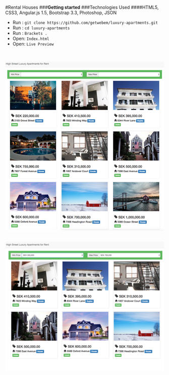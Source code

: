 #Rental Houses
###**Getting started**
###Technologies Used
####HTML5, CSS3, Angular.js 1.5, Bootstrap 3.3, Photoshop, JSON
 - Run :  `git clone https://github.com/getwebem/luxury-apartments.git`
 - Run :  `cd luxury-apartments`
 - Run :  `Brackets .`
 - Open:  `Index.html`
 - Open:  `Live Preview`  
 
 <br/><br/>
![pic1](https://raw.githubusercontent.com/getwebem/README/master/luxury-apartments/Screen%20Shot%202017-03-13%20at%2011.42.14.png)
<br/><br/>

![pic2](https://raw.githubusercontent.com/getwebem/README/master/luxury-apartments/Screen%20Shot%202017-03-13%20at%2011.43.13.png)
<br/><br/>